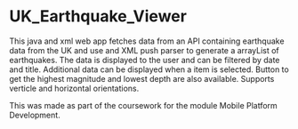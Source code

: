 # UK_Earthquake_Viewer
This java and xml web app fetches data from an API containing earthquake data from the UK and use and XML push parser to generate a arrayList of earthquakes.
The data is displayed to the user and can be filtered by date and title.
Additional data can be displayed when a item is selected.
Button to get the highest magnitude and lowest depth are also available.
Supports verticle and horizontal orientations.

This was made as part of the coursework for the module Mobile Platform Development.
